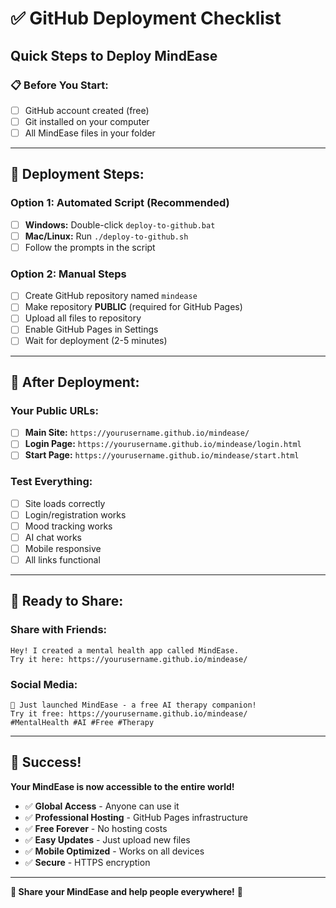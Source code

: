 # ✅ GitHub Deployment Checklist

## **Quick Steps to Deploy MindEase**

### **📋 Before You Start:**
- [ ] GitHub account created (free)
- [ ] Git installed on your computer
- [ ] All MindEase files in your folder

---

## **🚀 Deployment Steps:**

### **Option 1: Automated Script (Recommended)**
- [ ] **Windows:** Double-click `deploy-to-github.bat`
- [ ] **Mac/Linux:** Run `./deploy-to-github.sh`
- [ ] Follow the prompts in the script

### **Option 2: Manual Steps**
- [ ] Create GitHub repository named `mindease`
- [ ] Make repository **PUBLIC** (required for GitHub Pages)
- [ ] Upload all files to repository
- [ ] Enable GitHub Pages in Settings
- [ ] Wait for deployment (2-5 minutes)

---

## **🔗 After Deployment:**

### **Your Public URLs:**
- [ ] **Main Site:** `https://yourusername.github.io/mindease/`
- [ ] **Login Page:** `https://yourusername.github.io/mindease/login.html`
- [ ] **Start Page:** `https://yourusername.github.io/mindease/start.html`

### **Test Everything:**
- [ ] Site loads correctly
- [ ] Login/registration works
- [ ] Mood tracking works
- [ ] AI chat works
- [ ] Mobile responsive
- [ ] All links functional

---

## **📱 Ready to Share:**

### **Share with Friends:**
```
Hey! I created a mental health app called MindEase. 
Try it here: https://yourusername.github.io/mindease/
```

### **Social Media:**
```
🧠 Just launched MindEase - a free AI therapy companion!
Try it free: https://yourusername.github.io/mindease/
#MentalHealth #AI #Free #Therapy
```

---

## **🎉 Success!**

**Your MindEase is now accessible to the entire world!**

- ✅ **Global Access** - Anyone can use it
- ✅ **Professional Hosting** - GitHub Pages infrastructure
- ✅ **Free Forever** - No hosting costs
- ✅ **Easy Updates** - Just upload new files
- ✅ **Mobile Optimized** - Works on all devices
- ✅ **Secure** - HTTPS encryption

---

**🚀 Share your MindEase and help people everywhere!** 💙 